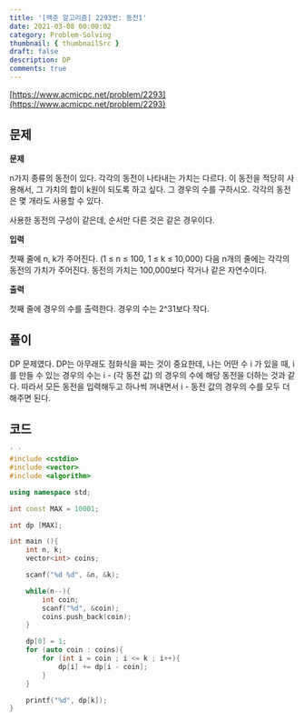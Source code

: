 ```yaml
---
title: '[백준 알고리즘] 2293번: 동전1'
date: 2021-03-08 00:00:02
category: Problem-Solving
thumbnail: { thumbnailSrc }
draft: false
description: DP
comments: true
---
```


[https://www.acmicpc.net/problem/2293](https://www.acmicpc.net/problem/2293)

## 문제

**문제**<br>

n가지 종류의 동전이 있다. 각각의 동전이 나타내는 가치는 다르다. 이 동전을 적당히 사용해서, 그 가치의 합이 k원이 되도록 하고 싶다. 그 경우의 수를 구하시오. 각각의 동전은 몇 개라도 사용할 수 있다.

사용한 동전의 구성이 같은데, 순서만 다른 것은 같은 경우이다.

**입력**<br>

첫째 줄에 n, k가 주어진다. (1 ≤ n ≤ 100, 1 ≤ k ≤ 10,000) 다음 n개의 줄에는 각각의 동전의 가치가 주어진다. 동전의 가치는 100,000보다 작거나 같은 자연수이다.

**출력**<br>

첫째 줄에 경우의 수를 출력한다. 경우의 수는 2^31보다 작다.

## 풀이

DP 문제였다. DP는 아무래도 점화식을 짜는 것이 중요한데, 나는 어떤 수 i 가 있을 때, i를 만들 수 있는 경우의 수는 i - (각 동전 값) 의 경우의 수에 해당 동전을 더하는 것과 같다. 따라서 모든 동전을 입력해두고 하나씩 꺼내면서 i - 동전 값의 경우의 수를 모두 더해주면 된다.

## 코드

```cpp
' '
#include <cstdio>
#include <vector>
#include <algorithm>

using namespace std;

int const MAX = 10001;

int dp [MAX];

int main (){
    int n, k;
    vector<int> coins;

    scanf("%d %d", &n, &k);

    while(n--){
        int coin;
        scanf("%d", &coin);
        coins.push_back(coin);
    }

    dp[0] = 1;
    for (auto coin : coins){
        for (int i = coin ; i <= k ; i++){
            dp[i] += dp[i - coin];
        }
    }

    printf("%d", dp[k]);
}


```
